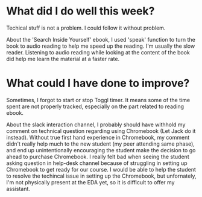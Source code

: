 # What did I do well this week?

Techical stuff is not a problem. I could follow it without problem.

About the 'Search Inside Yourself' ebook, I used 'speak' function to turn the book to audio reading to help me speed up the reading. I'm usually the slow reader. Listening to audio reading while looking at the content of the book did help me learn the material at a faster rate.

# What could I have done to improve?

Sometimes, I forgot to start or stop Toggl timer. It means some of the time spent are not properly tracked, especially on the part related to reading ebook. 

About the slack interaction channel, I probably should have withhold my comment on technical question regarding using Chromebook (Let Jack do it instead). Without true first hand experience in Chromebook, my comment didn't really help much to the new student (my peer attending same phase), and end up unintentionally encouraging the student make the decision to go ahead to purchase Chromebook. I really felt bad when seeing the student asking question in help-desk channel because of struggling in setting up Chromebook to get ready for our course. I would be able to help the student to resolve the techincal issue in setting up the Chromebook, but unfornately, I'm not physically present at the EDA yet, so it is difficult to offer my assistant.

